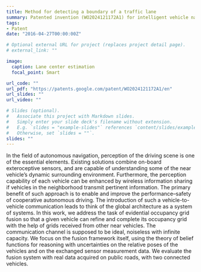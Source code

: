 ```yaml
---
title: Method for detecting a boundary of a traffic lane
summary: Patented invention (WO2024121172A1) for intelligent vehicle navigation on estimated lane center
tags:
- Patent
date: "2016-04-27T00:00:00Z"

# Optional external URL for project (replaces project detail page).
# external_link: ""

image:
  caption: Lane center estimation
  focal_point: Smart

url_code: ""
url_pdf: "https://patents.google.com/patent/WO2024121172A1/en"
url_slides: ""
url_video: ""

# Slides (optional).
#   Associate this project with Markdown slides.
#   Simply enter your slide deck's filename without extension.
#   E.g. `slides = "example-slides"` references `content/slides/example-slides.md`.
#   Otherwise, set `slides = ""`.
slides: ""
---
```


In the field of autonomous navigation, perception of
the driving scene is one of the essential elements. Existing solutions combine on-board exteroceptive sensors, and are capable of
understanding some of the near vehicle’s dynamic surrounding
environment. Furthermore, the perception capability of each
vehicle can be enhanced by wireless information sharing if
vehicles in the neighborhood transmit pertinent information.
The primary benefit of such approach is to enable and improve
the performance–safety of cooperative autonomous driving. The
introduction of such a vehicle-to-vehicle communication leads to
think of the global architecture as a system of systems. In this
work, we address the task of evidential occupancy grid fusion so
that a given vehicle can refine and complete its occupancy grid
with the help of grids received from other near vehicles. The
communication channel is supposed to be ideal, noiseless with
infinite capacity. We focus on the fusion framework itself, using
the theory of belief functions for reasoning with uncertainties on
the relative poses of the vehicles and on the exchanged sensor
measurement data. We evaluate the fusion system with real data
acquired on public roads, with two connected vehicles.
